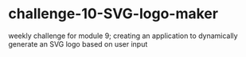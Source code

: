 # challenge-10-SVG-logo-maker
weekly challenge for module 9; creating an application to dynamically generate an SVG logo based on user input
